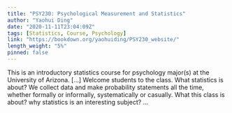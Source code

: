 ```yaml
---
title: "PSY230: Psychological Measurement and Statistics"
author: "Yaohui Ding"
date: "2020-11-11T23:04:09Z"
tags: [Statistics, Course, Psychology]
link: "https://bookdown.org/yaohuiding/PSY230_website/"
length_weight: "5%"
pinned: false
---
```


This is an introductory statistics course for psychology major(s) at the University of Arizona. [...] Welcome students to the class. What statistics is about? We collect data and make probability statements all the time, whether formally or informally, systematically or casually. What this class is about? why statistics is an interesting subject? ...
